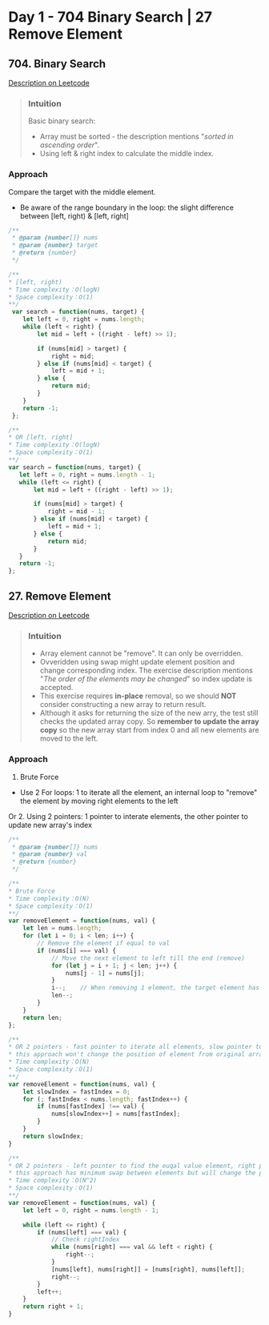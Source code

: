 # Day 1 - 704 Binary Search | 27 Remove Element

## 704. Binary Search
[Description on Leetcode](https://leetcode.com/problems/binary-search/description/)

> ### Intuition
> Basic binary search:
> - Array must be sorted - the description mentions "<em>sorted in ascending order</em>".
> - Using left & right index to calculate the middle index.

### Approach
Compare the target with the middle element. 
- Be aware of the range boundary in the loop: the slight difference between [left, right) & [left, right] 

```js
/**
 * @param {number[]} nums
 * @param {number} target
 * @return {number}
 */

/**
* [left, right)
* Time complexity：O(logN)
* Space complexity：O(1)
**/
 var search = function(nums, target) {
    let left = 0, right = nums.length;
    while (left < right) {
        let mid = left + ((right - left) >> 1);

        if (nums[mid] > target) {
            right = mid;
        } else if (nums[mid] < target) {
            left = mid + 1;
        } else {
            return mid;
        }
    }
    return -1;
 };

/**
* OR [left, right]
* Time complexity：O(logN)
* Space complexity：O(1)
**/
var search = function(nums, target) {
   let left = 0, right = nums.length - 1;
   while (left <= right) {
       let mid = left + ((right - left) >> 1);

       if (nums[mid] > target) {
           right = mid - 1;
       } else if (nums[mid] < target) {
           left = mid + 1;
       } else {
           return mid;
       }
   }
   return -1;
};
```


## 27. Remove Element
[Description on Leetcode](https://leetcode.com/problems/remove-element/description/)

> ### Intuition
> - Array element cannot be "remove". It can only be overridden.
> - Ovveridden using swap might update element position and change corresponding index. The exercise description mentions "<em>The order of the elements may be changed</em>" so index update is accepted.
> - This exercise requires **in-place** removal, so we should **NOT** consider constructing a new array to return result.
> - Although it asks for returning the size of the new arry, the test still checks the updated array copy. So **remember to update the array copy** so the new array start from index 0 and all new elements are moved to the left.
### Approach
1. Brute Force
- Use 2 For loops: 1 to iterate all the element, an internal loop to "remove" the element by moving right elements to the left

Or
2. Using 2 pointers: 1 pointer to interate elements, the other pointer to update new array's index

```js
/**
 * @param {number[]} nums
 * @param {number} val
 * @return {number}
 */

/**
* Brute Force
* Time complexity：O(N)
* Space complexity：O(1)
**/
var removeElement = function(nums, val) {
    let len = nums.length;
    for (let i = 0; i < len; i++) {
        // Remove the element if equal to val
        if (nums[i] === val) {
            // Move the next element to left till the end (remove)
            for (let j = i + 1; j < len; j++) {
                nums[j - 1] = nums[j];
            }
            i--;    // When removing 1 element, the target element has been moved the the tail of the array. No need to check these elements in the last few loops
            len--;
        }
    }
    return len;
};

/**
* OR 2 pointers - fast pointer to iterate all elements, slow pointer to update new array's index
* this approach won't change the position of element from original array
* Time complexity：O(N)
* Space complexity：O(1)
**/
var removeElement = function(nums, val) {
    let slowIndex = fastIndex = 0;
    for (; fastIndex < nums.length; fastIndex++) {
        if (nums[fastIndex] !== val) {
            nums[slowIndex++] = nums[fastIndex];
        }
    }
    return slowIndex;
}

/**
* OR 2 pointers - left pointer to find the euqal value element, right pointer to find the swappable element (not equal to target) then swap left & right element
* this approach has minimum swap between elements but will change the position of element from original array
* Time complexity：O(N^2)
* Space complexity：O(1)
**/
var removeElement = function(nums, val) {
    let left = 0, right = nums.length - 1;

    while (left <= right) {
        if (nums[left] === val) {
            // Check rightIndex
            while (nums[right] === val && left < right) {
                right--;
            }
            [nums[left], nums[right]] = [nums[right], nums[left]];   
            right--;
        } 
        left++;
    }
    return right + 1;
}
```
